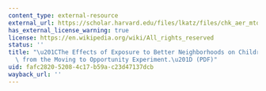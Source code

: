 ```yaml
---
content_type: external-resource
external_url: https://scholar.harvard.edu/files/lkatz/files/chk_aer_mto_0416.pdf
has_external_license_warning: true
license: https://en.wikipedia.org/wiki/All_rights_reserved
status: ''
title: "\u201CThe Effects of Exposure to Better Neighborhoods on Children: New Evidence\
  \ from the Moving to Opportunity Experiment.\u201D (PDF)"
uid: fafc2820-5208-4c17-b59a-c23d47137dcb
wayback_url: ''
---
```

